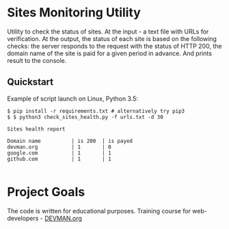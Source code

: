 # Sites Monitoring Utility

Utility to check the status of sites. At the input - a text file with URLs for verification. At the output, the status of each site is based on the following checks:
 the server responds to the request with the status of HTTP 200,
 the domain name of the site is paid for a given period in advance. And prints result to the console.

## Quickstart

Example of script launch on Linux, Python 3.5:

```
$ pip install -r requirements.txt # alternatively try pip3
$ $ python3 check_sites_health.py -f urls.txt -d 30

Sites health report

Domain name          | is 200  | is payed
devman.org           | 1       | 0      
google.com           | 1       | 1      
github.com           | 1       | 1      
      

```

# Project Goals

The code is written for educational purposes. Training course for web-developers - [DEVMAN.org](https://devman.org)
